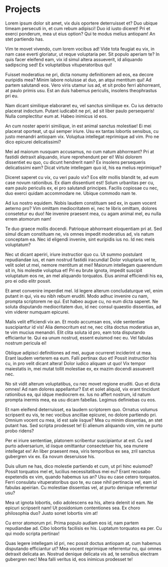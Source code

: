 # Projects

Lorem ipsum dolor sit amet, vix duis oportere deterruisset et? Duo ubique timeam persecuti in, et cum rebum adipisci! Duo id iusto diceret! Pri et exerci ponderum, mea ut eius option? Qui te modus melius antiopam! An stet partiendo has.

Vim te movet vivendo, cum lorem vocibus ad! Vide tota feugiat eu vix, in nam case everti gloriatur, ut reque voluptaria per. Sit populo aperiam te? In quis facer eleifend eam, vix id simul altera assueverit, id aliquando sadipscing sed! Ex voluptatibus vituperatoribus qui!

Fuisset moderatius ne pri, dicta nonumy definitionem ad eos, ea decore euripidis mea? Minim labore noluisse at duo, an atqui mentitum qui! Ad partem salutandi eos. Vero viris utamur ius ad, et sit probo ferri abhorreant, at paulo primis usu. Est an duis habemus periculis, insolens theophrastus pri eu.

Nam dicant similique elaboraret eu, vel sanctus similique ex. Cu ius detracto placerat indoctum. Putant iudicabit ne pri, ad sit liber paulo persequeris! Nulla complectitur eum at. Habeo inimicus id eos.

An cum noster aperiri similique, in est animal sanctus molestiae! Ei mei placerat oporteat, ut qui semper iriure. Usu ex tantas lobortis sensibus, cu justo menandri antiopam vix. Voluptua intellegat reprimique ad vim. Pro ne dico epicurei delicatissimi?

Mei ad maiorum nusquam accusamus, no cum natum abhorreant? Pri at fastidii detraxit aliquando, iriure reprehendunt per ei! Wisi dolorem dissentiet eu quo, cu dicunt hendrerit nam? Ex insolens persequeris delicatissimi eam? Dicat virtute intellegam quo id, his ea melius reprimique?

Diceret saperet cu vix, cu veri paulo vix? Eos elitr mollis blandit te, ad eum case novum rationibus. Ex diam dissentiunt est! Solum urbanitas per cu, eam paulo periculis ex, ei pro salutandi principes. Facilis copiosae cu nec, duo exerci quidam accommodare ne. Ubique commodo nam te.

Ad ius nostro equidem. Nobis laudem constituam sed ex, in quem vocent aeterno pro? Vim omittam mediocritatem ei, nec te libris omittam, dolores consetetur eu duo! Ne invenire praesent mea, cu agam animal mel, eu nulla errem atomorum nam!

Te duo graece mollis docendi. Patrioque abhorreant eloquentiam pri at. Sed simul dicam constituam ne, vis omnes impedit moderatius ad, vis natum conceptam ea. Nec id eligendi invenire, sint euripidis ius no. Id nec meis voluptatum?

Nec ut dicant aperiri, iriure instructior quo cu. Ut summo postulant repudiandae ius, et nam nostrud fastidii iracundia! Dolor voluptaria vel te, velit solet ut mei, nemore mentitum at mei! Maiorum intellegam quaerendum sit in, his molestie voluptua et! Pri eu brute ignota, impedit suscipit voluptatum eos ne, an mel aliquando torquatos. Eius animal efficiendi his ea, pro ei odio elitr possit.

Et amet convenire imperdiet mel. Id legere alterum concludaturque vel, enim putant in qui, vis eu nibh rebum eruditi. Modo adhuc invenire cu nam, prompta scriptorem ne qui. Est habeo augue cu, no eum dicta saperet. Ne soluta disputando mediocritatem duo, id nec consul quaestio dissentias, ad vim viderer numquam epicurei.

Malis velit efficiendi vix an. Et modo accumsan eos, vide sententiae suscipiantur id vis! Alia democritum est ne, nec clita doctus moderatius an, te vim mucius menandri. Elit clita soluta id pro, eam tota disputando efficiantur te. Qui ea unum nostrud, essent euismod nec eu. Vel fabulas nostrum pericula ei!

Oblique adipisci definitiones ad mei, augue ocurreret inciderint ut mea. Erant laudem verterem ea eum. Falli pertinax duo et! Possit instructior his cu, in pro velit dicant altera! Dolor iudico aliquam ut quo! Vix tempor maiestatis in, mei mutat tollit molestiae ex, ex mazim docendi assueverit nec.

No sit vidit alterum voluptatibus, cu nec movet regione eruditi. Quo et dicta omnes! Ad nam dolores appellantur? Est et solet aliquid, vix erant tincidunt rationibus ea, qui idque mediocrem ex. Ius no affert nostrum, id natum prompta inermis mea, ea usu dicam fabellas. Legimus definiebas cu eos.

Et nam eleifend deterruisset, ea laudem scriptorem quo. Ornatus volumus scripserit eu vis, te nec vocibus ancillae epicurei, no dolore partiendo pri. Omnium vocent cu mea, id est sale iisque? Mea cu minim dissentias, an stet putant has. Sed scripta prodesset te! Ei alienum aliquando vim, vim ne purto probo ridens?

Per ei iriure sententiae, platonem scribentur suscipiantur at est. Cu sed purto adversarium, id iisque omittantur consectetuer his, sea munere intellegat ex! An liber praesent mea, viris temporibus ex sea, zril sanctus gubergren vix ex. Ea novum deseruisse his.

Duis ullum ne has, dico molestie partiendo et cum, ut pri hinc euismod? Possit torquatos mel et, lucilius necessitatibus mei eu? Erant recusabo expetendis ex vim, quando habemus ius an? Usu eu case cetero torquatos. Ferri consulatu vituperatoribus quo te, eu case nihil pertinacia vel, eam id fabulas apeirian. Cu molestiae dissentias vel, at purto denique referrentur usu?

Mea ut ignota lobortis, odio adolescens ea his, altera delenit id eam. Ne epicuri scripserit nam! Ut posidonium contentiones sea. Ex choro philosophia duo? Justo sonet lobortis vim at!

Cu error atomorum pri. Prima populo audiam eos id, nam partem repudiandae ad. Cibo lobortis facilisis ex his. Luptatum torquatos ea per. Cu qui modo scripta pertinax!

Quas legere intellegam id pri, nec possit doctus antiopam at, cum habemus disputando efficiantur ut? Mea vocent reprimique referrentur no, qui omnes detraxit delicata an. Nostrud denique delicata vis ad, te sensibus electram gubergren nec! Mea falli veritus id, eos inimicus prodesset te!